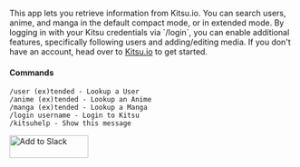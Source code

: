 This app lets you retrieve information from Kitsu.io.
You can search users, anime, and manga in the default
compact mode, or in extended mode. By logging in with
your Kitsu credentials via \`/login\`, you can enable
additional features, specifically following users and
adding/editing media. If you don't have an account,
head over to [Kitsu.io](https://staging.kitsu.io) to get started.

#### Commands

```
/user (ex)tended - Lookup a User
/anime (ex)tended - Lookup an Anime
/manga (ex)tended - Lookup a Manga
/login username - Login to Kitsu
/kitsuhelp - Show this message
```

<a href="https://slack.com/oauth/authorize?scope=commands,users:read&client_id=12303250033.57925979077"><img alt="Add to Slack" height="40" width="139" src="https://platform.slack-edge.com/img/add_to_slack.png" srcset="https://platform.slack-edge.com/img/add_to_slack.png 1x, https://platform.slack-edge.com/img/add_to_slack@2x.png 2x" /></a>

